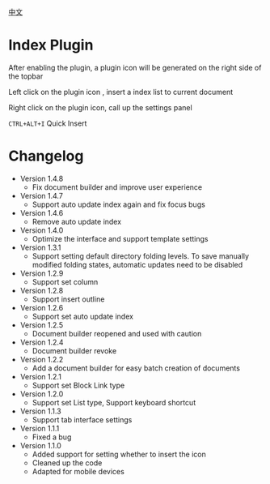 [中文](https://github.com/TinkMingKing/siyuan-plugins-index/blob/main/README_zh_CN.md)

# Index Plugin

After enabling the plugin, a plugin icon will be generated on the right side of the topbar

Left click on the plugin icon , insert a index list to current document

Right click on the plugin icon, call up the settings panel

`CTRL+ALT+I` Quick Insert

# Changelog
- Version 1.4.8
  - Fix document builder and improve user experience
- Version 1.4.7
  - Support auto update index again and fix focus bugs
- Version 1.4.6
  - Remove auto update index
- Version 1.4.0
  - Optimize the interface and support template settings
- Version 1.3.1
  - Support setting default directory folding levels. To save manually modified folding states, automatic updates need to be disabled
- Version 1.2.9
  - Support set column
- Version 1.2.8
  - Support insert outline
- Version 1.2.6
  - Support set auto update index
- Version 1.2.5
  - Document builder reopened and used with caution
- Version 1.2.4
  - Document builder revoke
- Version 1.2.2
  - Add a document builder for easy batch creation of documents
- Version 1.2.1
  - Support set Block Link type
- Version 1.2.0
  - Support set List type, Support keyboard shortcut
- Version 1.1.3
  - Support tab interface settings
- Version 1.1.1
  - Fixed a bug
- Version 1.1.0
  - Added support for setting whether to insert the icon
  - Cleaned up the code
  - Adapted for mobile devices